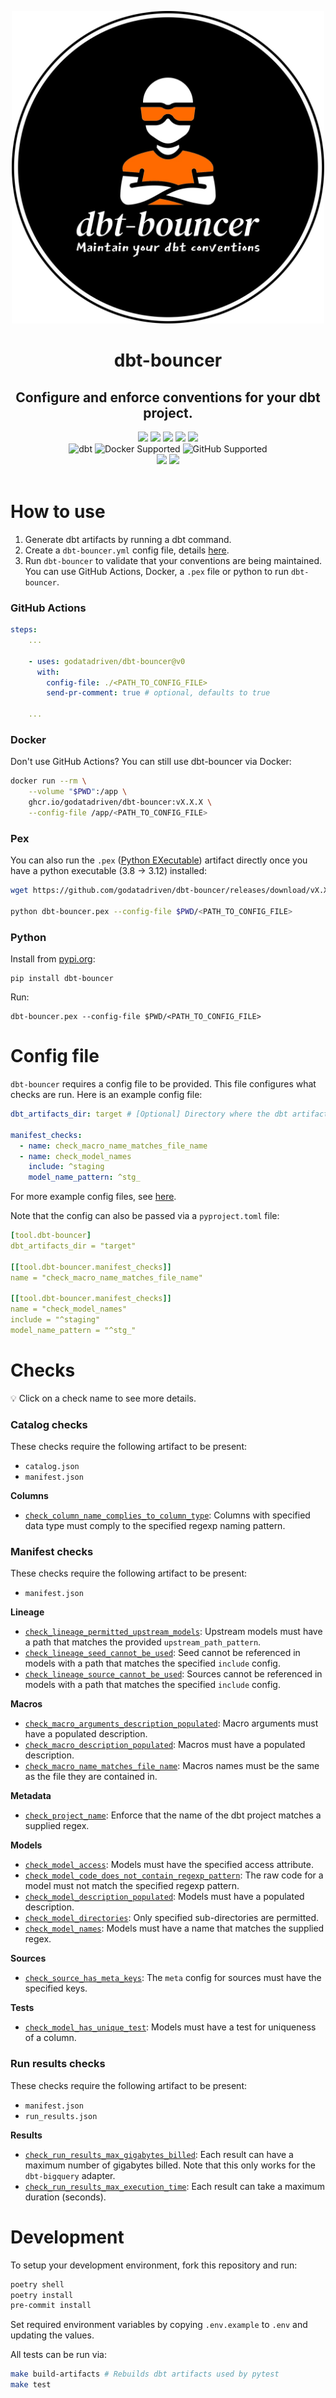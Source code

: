 <p align="center">
  <img src="https://github.com/godatadriven/dbt-bouncer/raw/main/images/logo.webp" alt="dbt-bouncer logo" width="500"/>
</p>


<h1 align="center">
  dbt-bouncer
</h1>
<h2 align="center">
  Configure and enforce conventions for your dbt project.
</h2>

<div align="center">
  <a>
    <img src="https://img.shields.io/github/release/godatadriven/dbt-bouncer.svg?logo=github">
  </a>
  <a>
    <img src="https://github.com/godatadriven/dbt-bouncer/actions/workflows/ci_pipeline.yml/badge.svg">
  </a>
  <a>
    <img src="https://img.shields.io/badge/License-MIT-yellow.svg">
  </a>
  <a>
    <img src="https://img.shields.io/github/last-commit/godatadriven/dbt-bouncer/main">
  </a>
  <a>
    <img src="https://img.shields.io/github/commits-since/godatadriven/dbt-bouncer/latest">
  </a>
</div>

<div align="center">
  <a>
    <img alt="dbt" src="https://img.shields.io/badge/dbt%20-%3E%3D1.6-333?logo=dbt">
  </a>
  <a>
    <img alt="Docker Supported" src="https://img.shields.io/badge/Docker%20-Supported-0db7ed?logo=docker">
  </a>
  <a>
    <img alt="GitHub Supported" src="https://img.shields.io/badge/GitHub%20-Supported-333?logo=github">
  </a>
</div>

<div align="center">
  <a>
    <img src="https://img.shields.io/badge/code%20style-black-000000.svg">
  </a>
  <a>
    <img src="https://www.aschey.tech/tokei/github/godatadriven/dbt-bouncer?category=code">
  </a>
</div>
<br/>

# How to use

1. Generate dbt artifacts by running a dbt command.
1. Create a `dbt-bouncer.yml` config file, details [here](#config-file).
1. Run `dbt-bouncer` to validate that your conventions are being maintained. You can use GitHub Actions, Docker, a `.pex` file or python to run `dbt-bouncer`.

### GitHub Actions

```yaml
steps:
    ...

    - uses: godatadriven/dbt-bouncer@v0
      with:
        config-file: ./<PATH_TO_CONFIG_FILE>
        send-pr-comment: true # optional, defaults to true

    ...
```

### Docker

Don't use GitHub Actions? You can still use dbt-bouncer via Docker:

```bash
docker run --rm \
    --volume "$PWD":/app \
    ghcr.io/godatadriven/dbt-bouncer:vX.X.X \
    --config-file /app/<PATH_TO_CONFIG_FILE>
```

### Pex

You can also run the `.pex` ([Python EXecutable](https://docs.pex-tool.org/whatispex.html#whatispex)) artifact directly once you have a python executable (3.8 -> 3.12) installed:

```bash
wget https://github.com/godatadriven/dbt-bouncer/releases/download/vX.X.X/dbt-bouncer.pex -O dbt-bouncer.pex

python dbt-bouncer.pex --config-file $PWD/<PATH_TO_CONFIG_FILE>
```

### Python

Install from [pypi.org](https://pypi.org/p/dbt-bouncer):

```shell
pip install dbt-bouncer
```

Run:

```shell
dbt-bouncer.pex --config-file $PWD/<PATH_TO_CONFIG_FILE>
```

# Config file

`dbt-bouncer` requires a config file to be provided. This file configures what checks are run. Here is an example config file:

```yaml
dbt_artifacts_dir: target # [Optional] Directory where the dbt artifacts exists, generally the `target` directory inside a dbt project. Defaults to `./target`.

manifest_checks:
  - name: check_macro_name_matches_file_name
  - name: check_model_names
    include: ^staging
    model_name_pattern: ^stg_
```

For more example config files, see [here](https://github.com/godatadriven/dbt-bouncer/tree/main/tests/unit/config_files/valid).

Note that the config can also be passed via a `pyproject.toml` file:
```yaml
[tool.dbt-bouncer]
dbt_artifacts_dir = "target"

[[tool.dbt-bouncer.manifest_checks]]
name = "check_macro_name_matches_file_name"

[[tool.dbt-bouncer.manifest_checks]]
name = "check_model_names"
include = "^staging"
model_name_pattern = "^stg_"
```

# Checks

:bulb: Click on a check name to see more details.

### Catalog checks

These checks require the following artifact to be present:

* `catalog.json`
* `manifest.json`

**Columns**

* [`check_column_name_complies_to_column_type`](./src/dbt_bouncer/checks/checks.md#check_column_name_complies_to_column_type): Columns with specified data type must comply to the specified regexp naming pattern.

### Manifest checks

These checks require the following artifact to be present:

* `manifest.json`

**Lineage**

* [`check_lineage_permitted_upstream_models`](./src/dbt_bouncer/checks/checks.md#check_lineage_permitted_upstream_models): Upstream models must have a path that matches the provided `upstream_path_pattern`.
* [`check_lineage_seed_cannot_be_used`](./src/dbt_bouncer/checks/checks.md#check_lineage_seed_cannot_be_used): Seed cannot be referenced in models with a path that matches the specified `include` config.
* [`check_lineage_source_cannot_be_used`](./src/dbt_bouncer/checks/checks.md#check_lineage_source_cannot_be_used): Sources cannot be referenced in models with a path that matches the specified `include` config.

**Macros**

* [`check_macro_arguments_description_populated`](./src/dbt_bouncer/checks/checks.md#check_macro_arguments_description_populated): Macro arguments must have a populated description.
* [`check_macro_description_populated`](./src/dbt_bouncer/checks/checks.md#check_macro_description_populated): Macros must have a populated description.
* [`check_macro_name_matches_file_name`](./src/dbt_bouncer/checks/checks.md#check_macro_name_matches_file_name): Macros names must be the same as the file they are contained in.

**Metadata**

* [`check_project_name`](./src/dbt_bouncer/checks/checks.md#check_project_name): Enforce that the name of the dbt project matches a supplied regex.

**Models**

* [`check_model_access`](./src/dbt_bouncer/checks/checks.md#check_model_access): Models must have the specified access attribute.
* [`check_model_code_does_not_contain_regexp_pattern`](./src/dbt_bouncer/checks/checks.md#check_model_code_does_not_contain_regexp_pattern): The raw code for a model must not match the specified regexp pattern.
* [`check_model_description_populated`](./src/dbt_bouncer/checks/checks.md#check_model_description_populated): Models must have a populated description.
* [`check_model_directories`](./src/dbt_bouncer/checks/checks.md#check_model_directories): Only specified sub-directories are permitted.
* [`check_model_names`](./src/dbt_bouncer/checks/checks.md#check_model_names): Models must have a name that matches the supplied regex.

**Sources**

* [`check_source_has_meta_keys`](./src/dbt_bouncer/checks/checks.md#check_source_has_meta_keys): The `meta` config for sources must have the specified keys.

**Tests**

* [`check_model_has_unique_test`](./src/dbt_bouncer/checks/checks.md#check_model_has_unique_test): Models must have a test for uniqueness of a column.

### Run results checks

These checks require the following artifact to be present:

* `manifest.json`
* `run_results.json`

**Results**

* [`check_run_results_max_gigabytes_billed`](./src/dbt_bouncer/checks/checks.md#check_run_results_max_gigabytes_billed): Each result can have a maximum number of gigabytes billed. Note that this only works for the `dbt-bigquery` adapter.
* [`check_run_results_max_execution_time`](./src/dbt_bouncer/checks/checks.md#check_run_results_max_execution_time): Each result can take a maximum duration (seconds).


# Development

To setup your development environment, fork this repository and run:

```bash
poetry shell
poetry install
pre-commit install
```

Set required environment variables by copying `.env.example` to `.env` and updating the values.

All tests can be run via:
```bash
make build-artifacts # Rebuilds dbt artifacts used by pytest
make test
```
